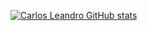 [![Carlos Leandro GitHub stats](https://github-readme-stats.vercel.app/api?username=Carlos)](https://github.com/iCarlosLeandro/github-readme-stats)
